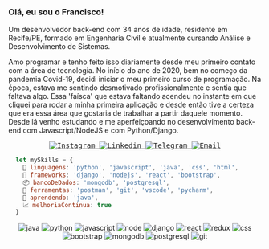 ### Olá, eu sou o Francisco!

Um desenvolvedor back-end com 34 anos de idade, residente em Recife/PE, formado em Engenharia Civil e atualmente cursando Análise e Desenvolvimento de Sistemas. 

Amo programar e tenho feito isso diariamente desde meu primeiro contato com a área de tecnologia. No início do ano de 2020, bem no começo da pandemia Covid-19, decidi iniciar o meu primeiro curso de programação. Na época, estava me sentindo desmotivado profissionalmente e sentia que faltava algo. Essa 'faísca' que estava faltando acendeu no instante em que cliquei para rodar a minha primeira aplicação e desde então tive a certeza que era essa área que gostaria de trabalhar a partir daquele momento. Desde lá venho estudando e me aperfeiçoando no desenvolvimento back-end com Javascript/NodeJS e com Python/Django.

<samp>
  <p align="center">
    <a href="https://instagram.com/xicoaguiar" target="_blank" >
      <img alt="Instagram" src="https://img.shields.io/badge/-Instagram-ff2b8e?logo=Instagram&logoColor=white">
    </a>
    <a href="https://www.linkedin.com/in/francisco-souza-lima/" target="_blank" >
      <img alt="Linkedin" src="https://img.shields.io/badge/-Linkedin-blue?logo=Linkedin&logoColor=white">
    </a>
    <a href="https://t.me/franciscosouzalima" target="_blank" >
      <img alt="Telegram" src="https://img.shields.io/badge/-Telegram-blue?logo=Telegram&logoColor=white">
    </a>
    <a href="mailto:franciscosouzalima@gmail.com" target="_blank" >
      <img alt="Email" src="https://img.shields.io/badge/-Email-c14438?logo=Gmail&logoColor=white">
    </a>
  </p>
</samp>


```js
  let mySkills = {
    💬 linguagens: 'python', 'javascript', 'java', 'css', 'html',
    🔨 frameworks: 'django', 'nodejs', 'react', 'bootstrap',
    📦 bancoDeDados: 'mongodb', 'postgresql',
    🔧 ferramentas: 'postman', 'git', 'vscode', 'pycharm',
    🌱 aprendendo: 'java',
    📈 melhoriaContinua: true
  }
```

<div align="center">
  <img alt="java" src="https://img.shields.io/badge/Java-ED8B00?style=for-the-badge&logo=java&logoColor=white">

  <img alt="python" src="https://img.shields.io/badge/Python-3776AB?style=for-the-badge&logo=python&logoColor=white">
  
  <img alt="javascript" src="https://img.shields.io/badge/JavaScript-F7DF1E?style=for-the-badge&logo=javascript&logoColor=black">
  
  <img alt="node" src="https://img.shields.io/badge/Node.js-43853D?style=for-the-badge&logo=node.js&logoColor=white">

  <img alt="django" src="https://img.shields.io/badge/Django-092E20?style=for-the-badge&logo=django&logoColor=white">

  <img alt="react" src="https://img.shields.io/badge/React-20232A?style=for-the-badge&logo=react&logoColor=61DAFB">

  <img alt="redux" src="https://img.shields.io/badge/Redux-593D88?style=for-the-badge&logo=redux&logoColor=white">
  
  <img alt="css" src="https://img.shields.io/badge/CSS3-1572B6?style=for-the-badge&logo=css3&logoColor=white">
  
  <img alt="bootstrap" src="https://img.shields.io/badge/Bootstrap-563D7C?style=for-the-badge&logo=bootstrap&logoColor=white">
  
  <img alt="mongodb" src="https://img.shields.io/badge/MongoDB-4EA94B?style=for-the-badge&logo=mongodb&logoColor=white">

  <img alt="postgresql" src="https://img.shields.io/badge/PostgreSQL-316192?style=for-the-badge&logo=postgresql&logoColor=white">
  
  <img alt="git" src="https://img.shields.io/badge/Git-E34F26?style=for-the-badge&logo=git&logoColor=white">
</div>


<!--
**franciscosouzalima/franciscosouzalima** is a ✨ _special_ ✨ repository because its `README.md` (this file) appears on your GitHub profile.

Here are some ideas to get you started:

- 🔭 I’m currently working on ...
- 🌱 I’m currently learning ...
- 👯 I’m looking to collaborate on ...
- 🤔 I’m looking for help with ...
- 💬 Ask me about ...
- 📫 How to reach me: ...
- 😄 Pronouns: ...
- ⚡ Fun fact: ...
-->
